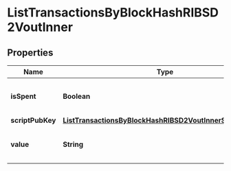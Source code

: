 

# ListTransactionsByBlockHashRIBSD2VoutInner


## Properties

| Name | Type | Description | Notes |
|------------ | ------------- | ------------- | -------------|
|**isSpent** | **Boolean** | Defines whether the output is spent or not. |  |
|**scriptPubKey** | [**ListTransactionsByBlockHashRIBSD2VoutInnerScriptPubKey**](ListTransactionsByBlockHashRIBSD2VoutInnerScriptPubKey.md) |  |  |
|**value** | **String** | Represents the sent/received amount. |  |



